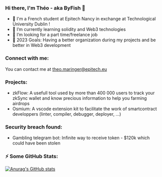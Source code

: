 ### Hi there, I'm Théo - aka ByFish 👋

- 🔭 I'm a French student at Epitech Nancy in exchange at Technological University Dublin !
- 🌱 I’m currently learning solidity and Web3 technologies
- 👯 I’m looking for a part time/freelance job
- 🥅 2023 Goals: Having a better organization during my projects and be better in Web3 development

### Connect with me:
You can contact me at theo.maringer@epitech.eu

### Projects:
- zkFlow: A usefull tool used by more than 400 000 users to track your zkSync wallet and know precious information to help you farming airdrops
- Osmium: A vscode extension kit to facilitate the work of smartcontract developpers (linter, compiler, debugger, deployer, ...)

### Security breach found:
- Gambling telegram bot: Infinite way to receive token - $120k which could have been stolen

### :zap: Some GitHub Stats:

[![Anurag's GitHub stats](https://github-readme-stats.vercel.app/api?username=byfishh)](https://github.com/anuraghazra/github-readme-stats)
